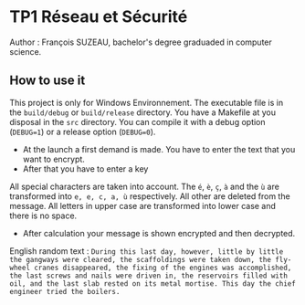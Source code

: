 # TP1 Réseau et Sécurité

Author : François SUZEAU, bachelor's degree graduaded in computer science.

## How to use it
This project is only for Windows Environnement. The executable file is in the ``build/debug`` or ``build/release`` directory.
You have a Makefile at you disposal in the ``src`` directory. You can compile it with a debug option (``DEBUG=1``) or a release option (``DEBUG=0``).
+ At the launch a first demand is made. You have to enter the text that you want to encrypt.
+ After that you have to enter a key

All special characters are taken into account. The ``é``, ``è``, ``ç``, ``à`` and the ``ù`` are transformed into ``e, e, c, a, ù`` respectively. All other are deleted from the message.
All letters in upper case are transformed into lower case and there is no space.

+ After calculation your message is shown encrypted and then decrypted.


<!-- Réponse aux questions 9 et 10 de la partie 2 sur le test de Friedman 

9) Puisque nous avons un texte Tr composé seulement de lettres miniscules il y a donc 26 lettres possible.
    Obtenir une lettre donnée est de 1/26 donc obtenir une pair idendique est égale à 26 * (1/26)^2 = 1/26 = 0.0385


10) On obtient des résultats différent pour l'anglais car la ditributions des lettres n'est pas les mêmes que pour le Francais par exemple.
    A noter aussi que cette probabilité peut varier aussi selon la source du texte (ex : La Disparition de Georges Perec)

-->

English random text : 
``During this last day, however, little by little the gangways were cleared, the scaffoldings were taken down, the fly-wheel cranes disappeared, the fixing of the engines was accomplished, the last screws and nails were driven in, the reservoirs filled with oil, and the last slab rested on its metal mortise. This day the chief engineer tried the boilers.``